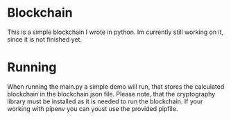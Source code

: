 # Blockchain

This is a simple blockchain I wrote in python. Im currently still working on it, since it is not finished yet.

# Running

When running the main.py a simple demo will run, that stores the calculated blockchain in the blockchain.json file.
Please note, that the cryptography library must be installed as it is needed to run the blockchain.
If your working with pipenv you can youst use the provided pipfile.
